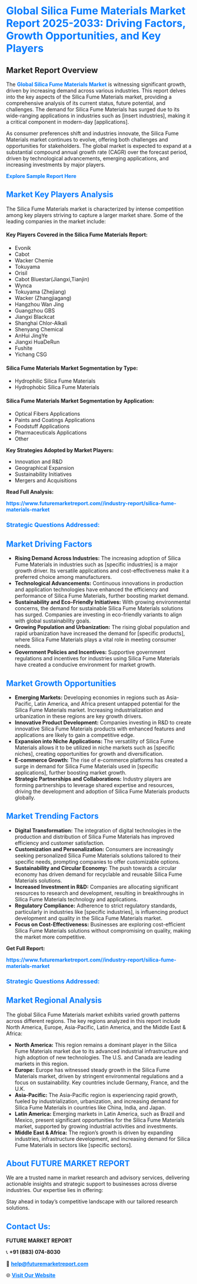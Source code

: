 <h1 style="color: #007BFF;">Global Silica Fume Materials Market Report 2025-2033: Driving Factors, Growth Opportunities, and Key Players</h1>

<section id="overview">
<h2>Market Report Overview</h2>
<p>The <a href="https://www.futuremarketreport.com//industry-report/silica-fume-materials-market" style="color: #007BFF; text-decoration: none;"><strong>Global Silica Fume Materials Market</strong></a> is witnessing significant growth, driven by increasing demand across various industries. This report delves into the key aspects of the Silica Fume Materials market, providing a comprehensive analysis of its current status, future potential, and challenges. The demand for Silica Fume Materials has surged due to its wide-ranging applications in industries such as [insert industries], making it a critical component in modern-day [applications].</p>
<p>As consumer preferences shift and industries innovate, the Silica Fume Materials market continues to evolve, offering both challenges and opportunities for stakeholders. The global market is expected to expand at a substantial compound annual growth rate (CAGR) over the forecast period, driven by technological advancements, emerging applications, and increasing investments by major players.</p>
</section>

<section id="overview">
<p><a href="https://www.futuremarketreport.com//request-sample/reportId=92776" style="color: #007BFF; text-decoration: none;"><strong>Explore Sample Report Here</strong></a></p>
</section>

<section id="key-players">
<h2 style="color: #007BFF;">Market Key Players Analysis</h2>
<p>The Silica Fume Materials market is characterized by intense competition among key players striving to capture a larger market share. Some of the leading companies in the market include:</p>
<h4>Key Players Covered in the Silica Fume Materials Report:</h4>
<ul><li>Evonik</li><li>Cabot</li><li>Wacker Chemie</li><li>Tokuyama</li><li>Orisil</li><li>Cabot Bluestar(Jiangxi,Tianjin)</li><li>Wynca</li><li>Tokuyama (Zhejiang)</li><li>Wacker (Zhangjiagang)</li><li>Hangzhou Wan Jing</li><li>Guangzhou GBS</li><li>Jiangxi Blackcat</li><li>Shanghai Chlor-Alkali</li><li>Shenyang Chemical</li><li>AnHui JingYe</li><li>Jiangxi HuaDeRun</li><li>Fushite</li><li>Yichang CSG</li></ul>
<h4>Silica Fume Materials Market Segmentation by Type:</h4>
<ul><li>Hydrophilic Silica Fume Materials</li><li>Hydrophobic Silica Fume Materials</li></ul>

<h4>Silica Fume Materials Market Segmentation by Application:</h4>
<ul><li>Optical Fibers Applications</li><li>Paints and Coatings Applications</li><li>Foodstuff Applications</li><li>Pharmaceuticals Applications</li><li>Other</li></ul>
<p><strong>Key Strategies Adopted by Market Players:</strong></p>
<ul>
<li>Innovation and R&D</li>
<li>Geographical Expansion</li>
<li>Sustainability Initiatives</li>
<li>Mergers and Acquisitions</li>
</ul>
</section>

<section>
<p><strong>Read Full Analysis: </strong></p><a href="https://www.futuremarketreport.com//industry-report/silica-fume-materials-market" style="color: #007BFF; text-decoration: none;"><strong>https://www.futuremarketreport.com//industry-report/silica-fume-materials-market</strong></a>
<h3 style="color: #007BFF;">Strategic Questions Addressed:</h3>
</section>

<section id="driving-factors">
<h2 style="color: #007BFF;">Market Driving Factors</h2>
<ul>
<li><strong>Rising Demand Across Industries:</strong> The increasing adoption of Silica Fume Materials in industries such as [specific industries] is a major growth driver. Its versatile applications and cost-effectiveness make it a preferred choice among manufacturers.</li>
<li><strong>Technological Advancements:</strong> Continuous innovations in production and application technologies have enhanced the efficiency and performance of Silica Fume Materials, further boosting market demand.</li>
<li><strong>Sustainability and Eco-Friendly Initiatives:</strong> With growing environmental concerns, the demand for sustainable Silica Fume Materials solutions has surged. Companies are investing in eco-friendly variants to align with global sustainability goals.</li>
<li><strong>Growing Population and Urbanization:</strong> The rising global population and rapid urbanization have increased the demand for [specific products], where Silica Fume Materials plays a vital role in meeting consumer needs.</li>
<li><strong>Government Policies and Incentives:</strong> Supportive government regulations and incentives for industries using Silica Fume Materials have created a conducive environment for market growth.</li>
</ul>
</section>

<section id="growth-opportunities">
<h2 style="color: #007BFF;">Market Growth Opportunities</h2>
<ul>
<li><strong>Emerging Markets:</strong> Developing economies in regions such as Asia-Pacific, Latin America, and Africa present untapped potential for the Silica Fume Materials market. Increasing industrialization and urbanization in these regions are key growth drivers.</li>
<li><strong>Innovative Product Development:</strong> Companies investing in R&D to create innovative Silica Fume Materials products with enhanced features and applications are likely to gain a competitive edge.</li>
<li><strong>Expansion into Niche Applications:</strong> The versatility of Silica Fume Materials allows it to be utilized in niche markets such as [specific niches], creating opportunities for growth and diversification.</li>
<li><strong>E-commerce Growth:</strong> The rise of e-commerce platforms has created a surge in demand for Silica Fume Materials used in [specific applications], further boosting market growth.</li>
<li><strong>Strategic Partnerships and Collaborations:</strong> Industry players are forming partnerships to leverage shared expertise and resources, driving the development and adoption of Silica Fume Materials products globally.</li>
</ul>
</section>

<section id="trending-factors">
<h2 style="color: #007BFF;">Market Trending Factors</h2>
<ul>
<li><strong>Digital Transformation:</strong> The integration of digital technologies in the production and distribution of Silica Fume Materials has improved efficiency and customer satisfaction.</li>
<li><strong>Customization and Personalization:</strong> Consumers are increasingly seeking personalized Silica Fume Materials solutions tailored to their specific needs, prompting companies to offer customizable options.</li>
<li><strong>Sustainability and Circular Economy:</strong> The push towards a circular economy has driven demand for recyclable and reusable Silica Fume Materials solutions.</li>
<li><strong>Increased Investment in R&D:</strong> Companies are allocating significant resources to research and development, resulting in breakthroughs in Silica Fume Materials technology and applications.</li>
<li><strong>Regulatory Compliance:</strong> Adherence to strict regulatory standards, particularly in industries like [specific industries], is influencing product development and quality in the Silica Fume Materials market.</li>
<li><strong>Focus on Cost-Effectiveness:</strong> Businesses are exploring cost-efficient Silica Fume Materials solutions without compromising on quality, making the market more competitive.</li>
</ul>
</section>

<section>
<p><strong>Get Full Report: </strong></p><a href="https://www.futuremarketreport.com//industry-report/silica-fume-materials-market" style="color: #007BFF; text-decoration: none;"><strong>https://www.futuremarketreport.com//industry-report/silica-fume-materials-market</strong></a>
<h3 style="color: #007BFF;">Strategic Questions Addressed:</h3>
</section>


<section id="regional-analysis">
<h2 style="color: #007BFF;">Market Regional Analysis</h2>
<p>The global Silica Fume Materials market exhibits varied growth patterns across different regions. The key regions analyzed in this report include North America, Europe, Asia-Pacific, Latin America, and the Middle East & Africa:</p>
<ul>
<li><strong>North America:</strong> This region remains a dominant player in the Silica Fume Materials market due to its advanced industrial infrastructure and high adoption of new technologies. The U.S. and Canada are leading markets in this region.</li>
<li><strong>Europe:</strong> Europe has witnessed steady growth in the Silica Fume Materials market, driven by stringent environmental regulations and a focus on sustainability. Key countries include Germany, France, and the U.K.</li>
<li><strong>Asia-Pacific:</strong> The Asia-Pacific region is experiencing rapid growth, fueled by industrialization, urbanization, and increasing demand for Silica Fume Materials in countries like China, India, and Japan.</li>
<li><strong>Latin America:</strong> Emerging markets in Latin America, such as Brazil and Mexico, present significant opportunities for the Silica Fume Materials market, supported by growing industrial activities and investments.</li>
<li><strong>Middle East & Africa:</strong> The region’s growth is driven by expanding industries, infrastructure development, and increasing demand for Silica Fume Materials in sectors like [specific sectors].</li>
</ul>
</section>

<footer>
<h2 style="color: #007BFF;">About FUTURE MARKET REPORT</h2>
<p>We are a trusted name in market research and advisory services, delivering actionable insights and strategic support to businesses across diverse industries. Our expertise lies in offering:</p>

<p>Stay ahead in today’s competitive landscape with our tailored research solutions.</p>

<h2 style="color: #007BFF;">Contact Us:</h2>
<p><strong>FUTURE MARKET REPORT</strong></p>
<p>📞 <strong>+91 (883) 074-8030</strong></p>
<p>📧 <strong><a href="mailto:help@futuremarketreport.com" style="color: #007BFF;">help@futuremarketreport.com</a></strong></p>
<p>🌐 <strong><a href="https://www.futuremarketreport.com/" style="color: #007BFF;">Visit Our Website</a></strong></p>
</footer>